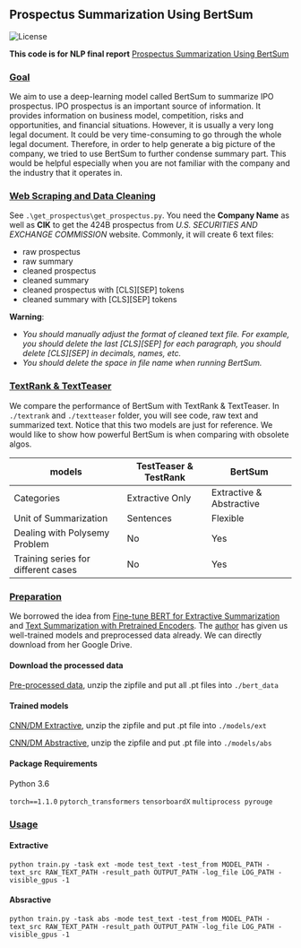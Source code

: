 ## Prospectus Summarization Using BertSum

![License](https://img.shields.io/badge/license-apache2_2-blue.svg)

**This code is for NLP final report** [Prospectus Summarization Using BertSum](https://github.com/guozhonghao1994/Prospectus_Summarization_Using_BertSum/blob/master/Final%20Report.pdf)

### [Goal](#readme)
We aim to use a deep-learning model called BertSum to summarize IPO prospectus. IPO prospectus is an important source of information. It provides information on business model, competition, risks and opportunities, and financial situations. However, it is usually a very long legal document. It could be very time-consuming to go through the whole legal document. Therefore, in order to help generate a big picture of the company, we tried to use BertSum to further condense summary part. This would be helpful especially when you are not familiar with the company and the industry that it operates in.

### [Web Scraping and Data Cleaning](#readme)
See `.\get_prospectus\get_prospectus.py`. You need the **Company Name** as well as **CIK** to get the 424B prospectus from *U.S. SECURITIES AND EXCHANGE COMMISSION* website. Commonly, it will create 6 text files:
- raw prospectus
- raw summary
- cleaned prospectus
- cleaned summary
- cleaned prospectus with [CLS][SEP] tokens
- cleaned summary with [CLS][SEP] tokens

**Warning**: 
- *You should manually adjust the format of cleaned text file. For example, you should delete the last [CLS][SEP] for each paragraph, you should delete [CLS][SEP] in decimals, names, etc.*
- *You should delete the space in file name when running BertSum.*

### [TextRank & TextTeaser](#readme)
We compare the performance of BertSum with TextRank & TextTeaser. In `./textrank` and `./textteaser` folder, you will see code, raw text and summarized text. Notice that this two models are just for reference. We would like to show how powerful BertSum is when comparing with obsolete algos.

|models|TestTeaser & TestRank|BertSum|
|---|---|---|
|Categories|Extractive Only|Extractive & Abstractive|
|Unit of Summarization|Sentences|Flexible|
|Dealing with Polysemy Problem|No|Yes|
|Training series for different cases|No|Yes|

### [Preparation](#readme)
We borrowed the idea from [Fine-tune BERT for Extractive Summarization](https://arxiv.org/pdf/1903.10318.pdf) and [Text Summarization with Pretrained Encoders](https://www.aclweb.org/anthology/D19-1387.pdf). The [author](https://github.com/nlpyang/PreSumm/tree/dev) has given us well-trained models and preprocessed data already. We can directly download from her Google Drive.
#### Download the processed data
[Pre-processed data](https://drive.google.com/file/d/1DN7ClZCCXsk2KegmC6t4ClBwtAf5galI/view), unzip the zipfile and put all .pt files into `./bert_data`
#### Trained models
[CNN/DM Extractive](https://drive.google.com/file/d/1kKWoV0QCbeIuFt85beQgJ4v0lujaXobJ/view), unzip the zipfile and put .pt file into `./models/ext`

[CNN/DM Abstractive](https://drive.google.com/file/d/1-IKVCtc4Q-BdZpjXc4s70_fRsWnjtYLr/view), unzip the zipfile and put .pt file into `./models/abs`

#### Package Requirements
Python 3.6

`torch==1.1.0` `pytorch_transformers` `tensorboardX` `multiprocess pyrouge`

### [Usage](#readme)
#### Extractive
```
python train.py -task ext -mode test_text -test_from MODEL_PATH -text_src RAW_TEXT_PATH -result_path OUTPUT_PATH -log_file LOG_PATH -visible_gpus -1
```

#### Absractive
```
python train.py -task abs -mode test_text -test_from MODEL_PATH -text_src RAW_TEXT_PATH -result_path OUTPUT_PATH -log_file LOG_PATH -visible_gpus -1
```
